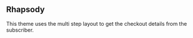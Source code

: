 Rhapsody
--------

This theme uses the multi step layout to get the checkout details from the subscriber.
